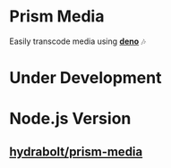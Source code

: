 # Prism Media
Easily transcode media using **[deno](https://deno.land)** 🎶

# Under Development

# Node.js Version
## **[hydrabolt/prism-media](https://github.com/amishshah/prism-media)**